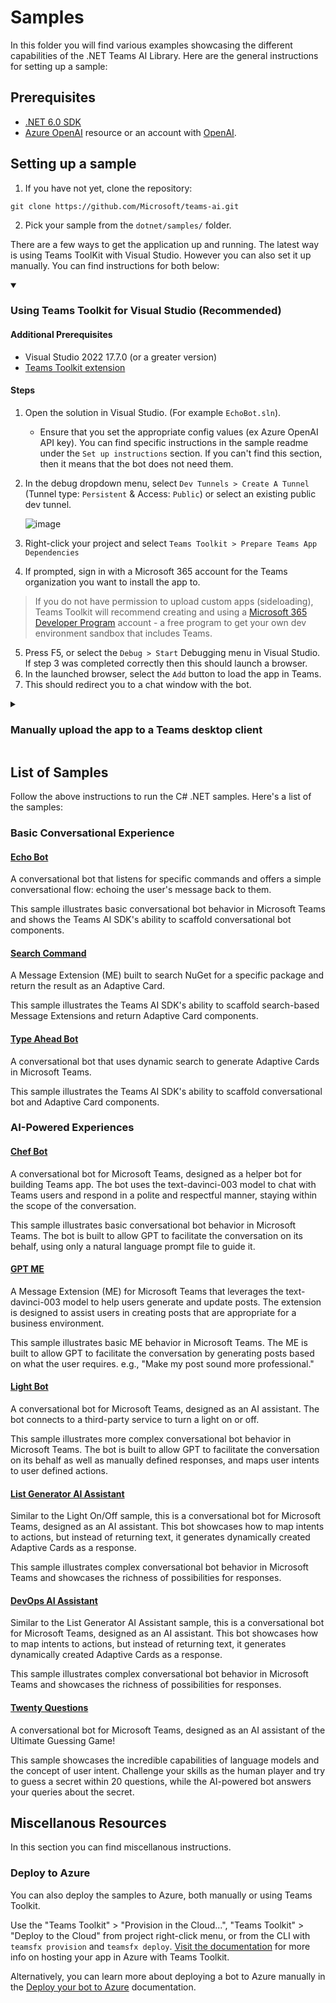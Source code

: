 # Samples

In this folder you will find various examples showcasing the different capabilities of the .NET Teams AI Library. Here are the general instructions for setting up a sample:

## Prerequisites

- [.NET 6.0 SDK](https://dotnet.microsoft.com/download/dotnet/6.0)
- [Azure OpenAI](https://aka.ms/oai/access) resource or an account with [OpenAI](https://platform.openai.com).

## Setting up a sample

1. If you have not yet, clone the repository:

`git clone https://github.com/Microsoft/teams-ai.git`

2. Pick your sample from the `dotnet/samples/` folder.

There are a few ways to get the application up and running. The latest way is using Teams ToolKit with Visual Studio. However you can also set it up manually. You can find instructions for both below:

<details open>
    <summary><h3>Using Teams Toolkit for Visual Studio (Recommended)</h3></summary>

#### Additional Prerequisites

- Visual Studio 2022 17.7.0 (or a greater version)
- [Teams Toolkit extension](https://learn.microsoft.com/microsoftteams/platform/toolkit/toolkit-v4/install-teams-toolkit-vs?pivots=visual-studio-v17-7)

#### Steps

1. Open the solution in Visual Studio. (For example `EchoBot.sln`).
   - Ensure that you set the appropriate config values (ex Azure OpenAI API key). You can find specific instructions in the sample readme under the `Set up instructions` section. If you can't find this section, then it means that the bot does not need them.
2. In the debug dropdown menu, select `Dev Tunnels > Create A Tunnel` (Tunnel type: `Persistent` & Access: `Public`) or select an existing public dev tunnel.

   ![image](https://github.com/microsoft/teams-ai/assets/115390646/d7246d38-8276-4b2a-bc22-b72f36aa41b9)

3. Right-click your project and select `Teams Toolkit > Prepare Teams App Dependencies`
4. If prompted, sign in with a Microsoft 365 account for the Teams organization you want
   to install the app to.

> If you do not have permission to upload custom apps (sideloading), Teams Toolkit will
> recommend creating and using a [Microsoft 365 Developer Program](https://developer.microsoft.com/microsoft-365/dev-program) account -
> a free program to get your own dev environment sandbox that includes Teams.

5. Press F5, or select the `Debug > Start` Debugging menu in Visual Studio. If step 3 was completed correctly then this should launch a browser.
6. In the launched browser, select the `Add` button to load the app in Teams.
7. This should redirect you to a chat window with the bot.
</details>

<details>
    <summary><h3> Manually upload the app to a Teams desktop client </h3></summary>

> Note these instructions are for running the sample on your local machine, the tunnelling solution is required because the Teams service needs to call into the bot.

#### Additional Requirements

- [ngrok](https://ngrok.com/) or equivalent tunnelling solution

#### Steps

1. Run ngrok - point to port 5130

   ```bash
   ngrok http 5130 --host-header="localhost:5130"
   ```

1. Provision Azure resources for the Bot

   In Azure portal, create a [Azure Bot resource](https://docs.microsoft.com/azure/bot-service/bot-service-quickstart-registration).

   - For bot handle, make up a name.
   - Select "Use existing app registration" (Create the app registration in Azure Active Directory beforehand.)
   - **_If you don't have an Azure account_** create an [Azure free account here](https://azure.microsoft.com/free/)

   In the new Azure Bot resource in the Portal,

   - Ensure that you've [enabled the Teams Channel](https://learn.microsoft.com/azure/bot-service/channel-connect-teams?view=azure-bot-service-4.0)
   - In Settings/Configuration/Messaging endpoint, enter the current `https` URL you were given by running ngrok. Append with the path `/api/messages`

1. Open the sample's solution in your IDE.

1. Update the `appsettings.json` configuration for the bot to use the BotId, BotPassword generated in Step 2 (App Registration creation). (Note the Bot Password is referred to as the "client secret" in the azure portal and you can always create a new client secret anytime.)

1. Run your bot, either from Visual Studio with `F5` or using `dotnet run` in the appropriate folder.

<details>
    <summary>6. <b><em>This step is specific to Teams.</em></b></summary>

- **Edit** the `manifest.json` contained in the `appPackage` folder to replace your Microsoft App Id (that was created when you registered your bot earlier) _everywhere_ you see the place holder string `${{TEAMS_APP_ID}}` or `${{BOT_ID}}` (depending on the scenario the Microsoft App Id may occur multiple times in the `manifest.json`).
- **Edit** the `manifest.json` for `validDomains` with base Url domain. E.g. if you are using ngrok it would be `https://1234.ngrok-free.app` then your domain-name will be `1234.ngrok-free.app`.
- **Zip** up the contents of the `appPackage` folder to create a `manifest.zip` (Make sure that zip file does not contains any subfolder otherwise you will get error while uploading your .zip package)
- **Upload** the `manifest.zip` to Teams (In Teams Apps/Manage your apps click "Upload an app". Browse to and Open the .zip file. At the next dialog, click the Add button.)
  Add the app to personal/team/groupChat scope (Supported scopes)
  </details>

</details>

## List of Samples

Follow the above instructions to run the C# .NET samples. Here's a list of the samples:

### Basic Conversational Experience

#### [Echo Bot](/dotnet/samples/01.echoBot/)

A conversational bot that listens for specific commands and offers a simple conversational flow: echoing the user's message back to them.

This sample illustrates basic conversational bot behavior in Microsoft Teams and shows the Teams AI SDK's ability to scaffold conversational bot components.

#### [Search Command](/dotnet/samples/02.messageExtensions.a.searchCommand/)

A Message Extension (ME) built to search NuGet for a specific package and return the result as an Adaptive Card.

This sample illustrates the Teams AI SDK's ability to scaffold search-based Message Extensions and return Adaptive Card components.

#### [Type Ahead Bot](/dotnet/samples/03.adaptiveCards.a.typeAheadBot/)

A conversational bot that uses dynamic search to generate Adaptive Cards in Microsoft Teams.

This sample illustrates the Teams AI SDK's ability to scaffold conversational bot and Adaptive Card components.

### AI-Powered Experiences

#### [Chef Bot](/dotnet/samples/04.ai.a.teamsChefBot/)

A conversational bot for Microsoft Teams, designed as a helper bot for building Teams app. The bot uses the text-davinci-003 model to chat with Teams users and respond in a polite and respectful manner, staying within the scope of the conversation.

This sample illustrates basic conversational bot behavior in Microsoft Teams. The bot is built to allow GPT to facilitate the conversation on its behalf, using only a natural language prompt file to guide it.

#### [GPT ME](/dotnet/samples/04.ai.b.messageExtensions.gptME/)

A Message Extension (ME) for Microsoft Teams that leverages the text-davinci-003 model to help users generate and update posts. The extension is designed to assist users in creating posts that are appropriate for a business environment.

This sample illustrates basic ME behavior in Microsoft Teams. The ME is built to allow GPT to facilitate the conversation by generating posts based on what the user requires. e.g., "Make my post sound more professional."

#### [Light Bot](/dotnet/samples/04.ai.c.actionMapping.lightBot/)

A conversational bot for Microsoft Teams, designed as an AI assistant. The bot connects to a third-party service to turn a light on or off.

This sample illustrates more complex conversational bot behavior in Microsoft Teams. The bot is built to allow GPT to facilitate the conversation on its behalf as well as manually defined responses, and maps user intents to user defined actions.

#### [List Generator AI Assistant](/dotnet/samples/04.ai.d.chainedActions.listBot/)

Similar to the Light On/Off sample, this is a conversational bot for Microsoft Teams, designed as an AI assistant. This bot showcases how to map intents to actions, but instead of returning text, it generates dynamically created Adaptive Cards as a response.

This sample illustrates complex conversational bot behavior in Microsoft Teams and showcases the richness of possibilities for responses.

#### [DevOps AI Assistant](/dotnet/samples/04.ai.e.chainedActions.devOpsBot/)

Similar to the List Generator AI Assistant sample, this is a conversational bot for Microsoft Teams, designed as an AI assistant. This bot showcases how to map intents to actions, but instead of returning text, it generates dynamically created Adaptive Cards as a response.

This sample illustrates complex conversational bot behavior in Microsoft Teams and showcases the richness of possibilities for responses.

#### [Twenty Questions](/dotnet/samples/04.e.twentyQuestions/)

A conversational bot for Microsoft Teams, designed as an AI assistant of the Ultimate Guessing Game!

This sample showcases the incredible capabilities of language models and the concept of user intent. Challenge your skills as the human player and try to guess a secret within 20 questions, while the AI-powered bot answers your queries about the secret.

## Miscellanous Resources

In this section you can find miscellanous instructions.

### Deploy to Azure

You can also deploy the samples to Azure, both manually or using Teams Toolkit.

Use the "Teams Toolkit" > "Provision in the Cloud...", "Teams Toolkit" > "Deploy to the Cloud" from project right-click menu, or from the CLI with `teamsfx provision` and `teamsfx deploy`. [Visit the documentation](https://learn.microsoft.com/microsoftteams/platform/toolkit/provision) for more info on hosting your app in Azure with Teams Toolkit.

Alternatively, you can learn more about deploying a bot to Azure manually in the [Deploy your bot to Azure](https://aka.ms/azuredeployment) documentation.

<!--  ### AI Powered Experience -->
